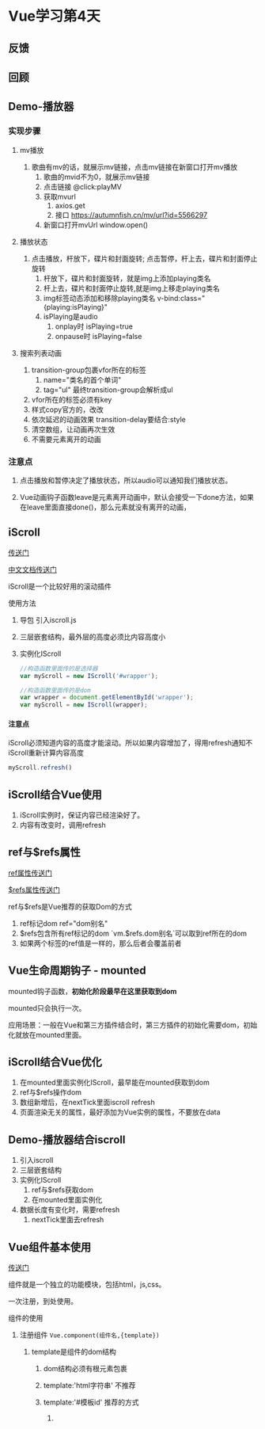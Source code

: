 # Vue学习第4天

## 反馈



## 回顾



## Demo-播放器

### 实现步骤

1. mv播放

   1. 歌曲有mv的话，就展示mv链接，点击mv链接在新窗口打开mv播放
      1. 歌曲的mvid不为0，就展示mv链接
      2. 点击链接 @click:playMV
      3. 获取mvurl
         1. axios.get
         2. 接口 <https://autumnfish.cn/mv/url?id=5566297>
      4. 新窗口打开mvUrl window.open()

2. 播放状态

   1. 点击播放，杆放下，碟片和封面旋转; 点击暂停，杆上去，碟片和封面停止旋转
      1. 杆放下，碟片和封面旋转，就是img上添加playing类名
      2. 杆上去，碟片和封面停止旋转,就是img上移走playing类名
      3. img标签动态添加和移除playing类名 v-bind:class="{playing:isPlaying}"
      4. isPlaying是audio
         1. onplay时 isPlaying=true
         2. onpause时 isPlaying=false

3. 搜索列表动画

   1. transition-group包裹vfor所在的标签
      1. name="类名的首个单词"
      2. tag="ul" 最终transition-group会解析成ul
   2. vfor所在的标签必须有key
   3. 样式copy官方的，改改
   4. 依次延迟的动画效果 transition-delay要结合:style
   5. 清空数组，让动画再次生效
   6. 不需要元素离开的动画

   

### 注意点

1. 点击播放和暂停决定了播放状态，所以audio可以通知我们播放状态。

2. Vue动画钩子函数leave是元素离开动画中，默认会接受一下done方法，如果在leave里面直接done()，那么元素就没有离开的动画，



## iScroll

[传送门](https://github.com/cubiq/iscroll)

[中文文档传送门](http://caibaojian.com/iscroll-5/)

iScroll是一个比较好用的滚动插件

使用方法

1. 导包 引入iscroll.js

2. 三层嵌套结构，最外层的高度必须比内容高度小

3. 实例化IScroll

   ```js
   //构造函数里面传的是选择器
   var myScroll = new IScroll('#wrapper');
   
   //构造函数里面传的是dom
   var wrapper = document.getElementById('wrapper');
   var myScroll = new IScroll(wrapper);
   ```



#### 注意点

​	iScroll必须知道内容的高度才能滚动。所以如果内容增加了，得用refresh通知不iScroll重新计算内容高度

```js
myScroll.refresh()
```



## iScroll结合Vue使用

1. iScroll实例时，保证内容已经渲染好了。
2. 内容有改变时，调用refresh



## ref与$refs属性

[ref属性传送门](https://cn.vuejs.org/v2/api/#ref)

[$refs属性传送门](https://cn.vuejs.org/v2/api/#vm-refs)

ref与$refs是Vue推荐的获取Dom的方式

1. ref标记dom  ref="dom别名"
2. $refs包含所有ref标记的dom `vm.$refs.dom别名`可以取到ref所在的dom
3. 如果两个标签的ref值是一样的，那么后者会覆盖前者



## Vue生命周期钩子 - mounted

mounted钩子函数，**初始化阶段最早在这里获取到dom**

mounted只会执行一次。

应用场景：一般在Vue和第三方插件结合时，第三方插件的初始化需要dom，初始化就放在mounted里面。



## iScroll结合Vue优化

1. 在mounted里面实例化IScroll，最早能在mounted获取到dom
2. ref与$refs操作dom
3. 数组新增后，在nextTick里面iscroll refresh
4. 页面渲染无关的属性，最好添加为Vue实例的属性，不要放在data



## Demo-播放器结合iscroll

1.  引入iscroll
2. 三层嵌套结构
3. 实例化IScroll
   1. ref与$refs获取dom
   2. 在mounted里面实例化
4. 数据长度有变化时，需要refresh
   1. nextTick里面去refresh



## Vue组件基本使用

[传送门](https://cn.vuejs.org/v2/guide/components.html)

组件就是一个独立的功能模块，包括html，js,css。 

一次注册，到处使用。

组件的使用

1. 注册组件 `Vue.component(组件名,{template})`

   1. template是组件的dom结构

      1. dom结构必须有根元素包裹

      2. template:'html字符串' 不推荐

      3. template:'#模板id' 推荐的方式

         1. <script type="text/x-template" id="模板id">

2. 组件名在Vue的dom中当标签使用。可以使用N次。

   

### 组件方法和数据绑定

1. 方法和数据绑定同Vue实例化一样
2. 不同的地方
   1. template是组件的dom结构
   2. data必须是一个函数，声明的属性要作为函数的返回值























